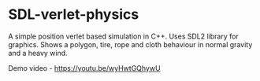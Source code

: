 # SDL-verlet-physics

A simple position verlet based simulation in C++. Uses SDL2 library for graphics.
Shows a polygon, tire, rope and cloth behaviour in normal gravity and a heavy wind.

Demo video - https://youtu.be/wyHwtGQhywU
